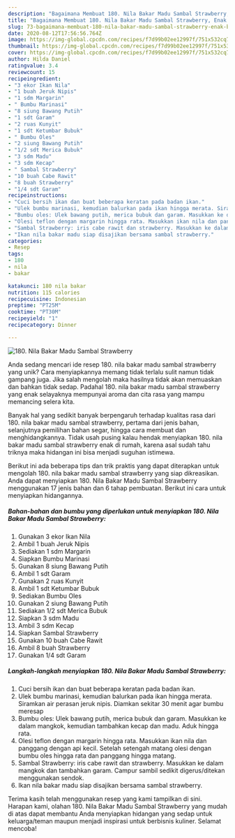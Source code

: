 ```yaml
---
description: "Bagaimana Membuat 180. Nila Bakar Madu Sambal Strawberry, Enak Banget"
title: "Bagaimana Membuat 180. Nila Bakar Madu Sambal Strawberry, Enak Banget"
slug: 73-bagaimana-membuat-180-nila-bakar-madu-sambal-strawberry-enak-banget
date: 2020-08-12T17:56:56.764Z
image: https://img-global.cpcdn.com/recipes/f7d99b02ee12997f/751x532cq70/180-nila-bakar-madu-sambal-strawberry-foto-resep-utama.jpg
thumbnail: https://img-global.cpcdn.com/recipes/f7d99b02ee12997f/751x532cq70/180-nila-bakar-madu-sambal-strawberry-foto-resep-utama.jpg
cover: https://img-global.cpcdn.com/recipes/f7d99b02ee12997f/751x532cq70/180-nila-bakar-madu-sambal-strawberry-foto-resep-utama.jpg
author: Hilda Daniel
ratingvalue: 3.4
reviewcount: 15
recipeingredient:
- "3 ekor Ikan Nila"
- "1 buah Jeruk Nipis"
- "1 sdm Margarin"
- " Bumbu Marinasi"
- "8 siung Bawang Putih"
- "1 sdt Garam"
- "2 ruas Kunyit"
- "1 sdt Ketumbar Bubuk"
- " Bumbu Oles"
- "2 siung Bawang Putih"
- "1/2 sdt Merica Bubuk"
- "3 sdm Madu"
- "3 sdm Kecap"
- " Sambal Strawberry"
- "10 buah Cabe Rawit"
- "8 buah Strawberry"
- "1/4 sdt Garam"
recipeinstructions:
- "Cuci bersih ikan dan buat beberapa keratan pada badan ikan."
- "Ulek bumbu marinasi, kemudian balurkan pada ikan hingga merata. Siramkan air perasan jeruk nipis. Diamkan sekitar 30 menit agar bumbu meresap"
- "Bumbu oles: Ulek bawang putih, merica bubuk dan garam. Masukkan ke dalam mangkok, kemudian tambahkan kecap dan madu. Aduk hingga rata."
- "Olesi teflon dengan margarin hingga rata. Masukkan ikan nila dan panggang dengan api kecil. Setelah setengah matang olesi dengan bumbu oles hingga rata dan panggang hingga matang."
- "Sambal Strawberry: iris cabe rawit dan strawberry. Masukkan ke dalam mangkok dan tambahkan garam. Campur sambil sedikit digerus/ditekan menggunakan sendok."
- "Ikan nila bakar madu siap disajikan bersama sambal strawberry."
categories:
- Resep
tags:
- 180
- nila
- bakar

katakunci: 180 nila bakar 
nutrition: 115 calories
recipecuisine: Indonesian
preptime: "PT25M"
cooktime: "PT30M"
recipeyield: "1"
recipecategory: Dinner

---
```



![180. Nila Bakar Madu Sambal Strawberry](https://img-global.cpcdn.com/recipes/f7d99b02ee12997f/751x532cq70/180-nila-bakar-madu-sambal-strawberry-foto-resep-utama.jpg)

Anda sedang mencari ide resep 180. nila bakar madu sambal strawberry yang unik? Cara menyiapkannya memang tidak terlalu sulit namun tidak gampang juga. Jika salah mengolah maka hasilnya tidak akan memuaskan dan bahkan tidak sedap. Padahal 180. nila bakar madu sambal strawberry yang enak selayaknya mempunyai aroma dan cita rasa yang mampu memancing selera kita.

Banyak hal yang sedikit banyak berpengaruh terhadap kualitas rasa dari 180. nila bakar madu sambal strawberry, pertama dari jenis bahan, selanjutnya pemilihan bahan segar, hingga cara membuat dan menghidangkannya. Tidak usah pusing kalau hendak menyiapkan 180. nila bakar madu sambal strawberry enak di rumah, karena asal sudah tahu triknya maka hidangan ini bisa menjadi suguhan istimewa.




Berikut ini ada beberapa tips dan trik praktis yang dapat diterapkan untuk mengolah 180. nila bakar madu sambal strawberry yang siap dikreasikan. Anda dapat menyiapkan 180. Nila Bakar Madu Sambal Strawberry menggunakan 17 jenis bahan dan 6 tahap pembuatan. Berikut ini cara untuk menyiapkan hidangannya.

<!--inarticleads1-->

##### Bahan-bahan dan bumbu yang diperlukan untuk menyiapkan 180. Nila Bakar Madu Sambal Strawberry:

1. Gunakan 3 ekor Ikan Nila
1. Ambil 1 buah Jeruk Nipis
1. Sediakan 1 sdm Margarin
1. Siapkan  Bumbu Marinasi
1. Gunakan 8 siung Bawang Putih
1. Ambil 1 sdt Garam
1. Gunakan 2 ruas Kunyit
1. Ambil 1 sdt Ketumbar Bubuk
1. Sediakan  Bumbu Oles
1. Gunakan 2 siung Bawang Putih
1. Sediakan 1/2 sdt Merica Bubuk
1. Siapkan 3 sdm Madu
1. Ambil 3 sdm Kecap
1. Siapkan  Sambal Strawberry
1. Gunakan 10 buah Cabe Rawit
1. Ambil 8 buah Strawberry
1. Gunakan 1/4 sdt Garam




<!--inarticleads2-->

##### Langkah-langkah menyiapkan 180. Nila Bakar Madu Sambal Strawberry:

1. Cuci bersih ikan dan buat beberapa keratan pada badan ikan.
1. Ulek bumbu marinasi, kemudian balurkan pada ikan hingga merata. Siramkan air perasan jeruk nipis. Diamkan sekitar 30 menit agar bumbu meresap
1. Bumbu oles: Ulek bawang putih, merica bubuk dan garam. Masukkan ke dalam mangkok, kemudian tambahkan kecap dan madu. Aduk hingga rata.
1. Olesi teflon dengan margarin hingga rata. Masukkan ikan nila dan panggang dengan api kecil. Setelah setengah matang olesi dengan bumbu oles hingga rata dan panggang hingga matang.
1. Sambal Strawberry: iris cabe rawit dan strawberry. Masukkan ke dalam mangkok dan tambahkan garam. Campur sambil sedikit digerus/ditekan menggunakan sendok.
1. Ikan nila bakar madu siap disajikan bersama sambal strawberry.




Terima kasih telah menggunakan resep yang kami tampilkan di sini. Harapan kami, olahan 180. Nila Bakar Madu Sambal Strawberry yang mudah di atas dapat membantu Anda menyiapkan hidangan yang sedap untuk keluarga/teman maupun menjadi inspirasi untuk berbisnis kuliner. Selamat mencoba!

